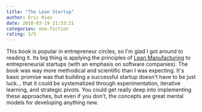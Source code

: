 ```yaml
---
title: "The Lean Startup"
author: Eric Ries
date: 2018-03-19 21:53:21
categories: non-fiction
rating: 3/5
---
```


This book is popular in entrepreneur circles, so I'm glad I got around to reading it. Its big thing is applying the principles of [Lean Manufacturing](https://en.wikipedia.org/wiki/Lean_manufacturing) to entrepreneurial startups (with an emphasis on software companies). The book was way more methodical and scientific than I was expecting. It's basic promise was that building a successful startup doesn't have to be just luck... that it could be systematized through experimentation, iterative learning, and strategic pivots. You could get really deep into implementing these approaches, but even if you don't, the concepts are great mental models for developing anything new.
